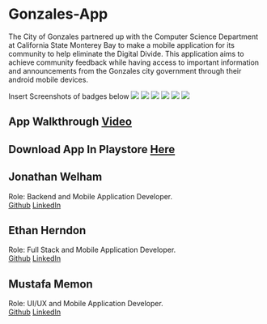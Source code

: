 # Gonzales-App
The City of Gonzales partnered up with the Computer Science Department at California State Monterey Bay to make a mobile application for its community to help eliminate the Digital Divide. This application aims to achieve community feedback while having access to important information and announcements from the Gonzales city government through their android mobile devices.

Insert Screenshots of badges below
![](https://img.shields.io/github/last-commit/Jonathan-Welham/CityOfGonzalessApp)
![](https://img.shields.io/github/repo-size/Jonathan-Welham/CityOfGonzalessApp)
![](https://img.shields.io/github/contributors/Jonathan-Welham/CityOfGonzalessApp)
![](https://img.shields.io/github/languages/top/Jonathan-Welham/CityOfGonzalessApp) 
![](https://img.shields.io/github/stars/Jonathan-Welham/CityOfGonzalessApp)
![](https://img.shields.io/github/forks/Jonathan-Welham/CityOfGonzalessApp?style=social)

<!-- # Game Images: -->    
<!-- <p float="left"> -->
<!--   <img src="https://raw.githubusercontent.com/HerndonE/RTS-Game-Using-Unity/main/Documents/Images/Image1.png" width="400" /> -->
<!--   <img src="https://raw.githubusercontent.com/HerndonE/RTS-Game-Using-Unity/main/Documents/Images/Image2.png" width="400" />  -->
<!--   <img src="https://raw.githubusercontent.com/HerndonE/RTS-Game-Using-Unity/main/Documents/Images/Image3.png" width="400" /> -->
<!--   <img src="https://raw.githubusercontent.com/HerndonE/RTS-Game-Using-Unity/main/Documents/Images/Image4.png" width="400" /> -->
<!-- </p> -->

## App Walkthrough [Video](https://drive.google.com/file/d/1SuY3qcQ_STzVaPscllXLPH9D3vbpZC0h/view?usp=sharing)


## Download App In Playstore [Here]()

## Jonathan Welham    
Role: Backend and Mobile Application Developer.    
[Github](https://github.com/Jonathan-Welham) 
[LinkedIn](https://www.linkedin.com/in/jwelham/)
   
## Ethan Herndon    
Role: Full Stack and Mobile Application Developer.    
[Github](https://github.com/HerndonE) 
[LinkedIn](https://www.linkedin.com/in/ethan-herndon-8ba950196/)

## Mustafa Memon    
Role: UI/UX and Mobile Application Developer.    
[Github](https://github.com/Mmemon21) 
[LinkedIn](https://www.linkedin.com/in/mustafa-memon/)

